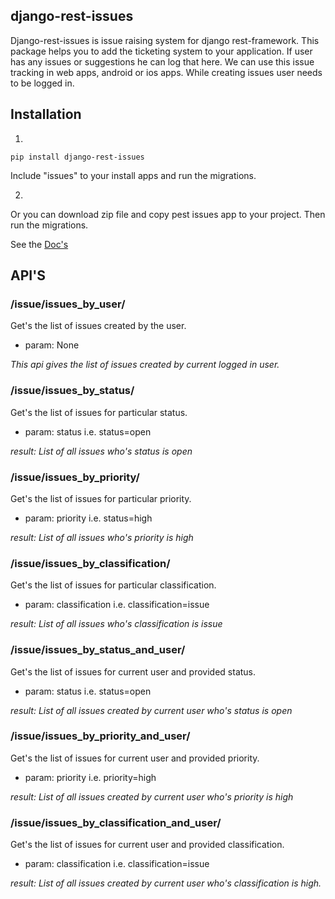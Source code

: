 ## django-rest-issues
Django-rest-issues is issue raising system for django rest-framework. This package helps you to add the ticketing system to your application. If user has any issues or suggestions he can log that here. We can use this issue tracking in web apps, android or ios apps. While creating issues user needs to be logged in.

## Installation
1. 
`pip install django-rest-issues`

Include "issues" to your install apps and run the migrations.

2.
Or you can download zip file and copy pest issues app to your project. Then run the migrations.

See the [Doc's](http://tixdo.github.io/django-rest-issues/)

## API'S

### /issue/issues_by_user/
Get's the list of issues created by the user.
* param: None

_This api gives the list of issues created by current logged in user._

### /issue/issues_by_status/
Get's the list of issues for particular status.
* param: status i.e. status=open

_result: List of all issues who's status is open_

### /issue/issues_by_priority/
Get's the list of issues for particular priority.
* param: priority i.e. status=high

_result: List of all issues who's priority is high_

### /issue/issues_by_classification/
Get's the list of issues for particular classification.
* param: classification i.e. classification=issue

_result: List of all issues who's classification is issue_

### /issue/issues_by_status_and_user/
Get's the list of issues for current user and provided status.
* param: status i.e. status=open

_result: List of all issues created by current user who's status is open_

### /issue/issues_by_priority_and_user/
Get's the list of issues for current user and provided priority.
* param: priority i.e. priority=high

_result: List of all issues created by current user who's priority is high_

### /issue/issues_by_classification_and_user/
Get's the list of issues for current user and provided classification.
* param: classification i.e. classification=issue

_result: List of all issues created by current user who's classification is high._

